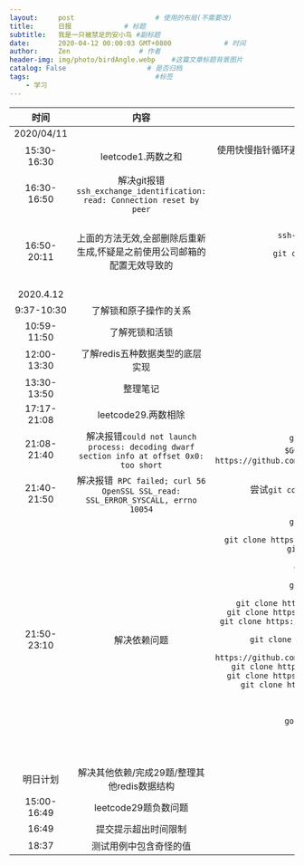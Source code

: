 ```yaml
---
layout:     post                    # 使用的布局(不需要改)
title:      日报             # 标题
subtitle:   我是一只被禁足的安小鸟 #副标题
date:       2020-04-12 00:00:03 GMT+0800             # 时间
author:     Zen                 # 作者
header-img: img/photo/birdAngle.webp    #这篇文章标题背景图片
catalog: False                    # 是否归档
tags:                               #标签
    - 学习
---
```


|时间|内容|细节|
|:------:|:---:|:---:|
|2020/04/11|||
|15:30-16:30|leetcode1.两数之和|使用快慢指针循环遍历方法实现,之后又想是否可以目标和减去第一个小于和的数,再去寻找切片中是否有这个差|
|16:30-16:50|解决git报错`ssh_exchange_identification: read: Connection reset by peer`|解决方法`$ rm ~/.ssh/known_hosts`|
|16:50-20:11|上面的方法无效,全部删除后重新生成,怀疑是之前使用公司邮箱的配置无效导致的|尝试的方法<br>`ssh-keygen -t rsa -b 4096 -C "zhangyiming748@gmail.com"`<br>`git config --global user.name "zen"`<br>`git config --global user.email "zhangyiming748@gmail.com"`<br>`ssh-keygen -t rsa -C "zhangyiming748@gmail.com"`<br>`ssh-keygen -t rsa -C 'zhangyiming748@gmail.com'`<br>`ssh -v git@github.com`|
|2020.4.12|||
|9:37-10:30|了解锁和原子操作的关系||
|10:59-11:50|了解死锁和活锁||
|12:00-13:30|了解redis五种数据类型的底层实现||
|13:30-13:50|整理笔记||
|17:17-21:08|leetcode29.两数相除|思路:商不可能大于被除数/商一定小于除数|
|21:08-21:40|解决报错`could not launch process: decoding dwarf section info at offset 0x0: too short`|`git clone https://github.com/derekparker/delve.git $GOPATH/src/github.com/derekparker/delve` 或 `git clone https://github.com/derekparker/delve.git %GOPATH%/src/github.com/derekparker/delve`|
|21:40-21:50|解决报错` RPC failed; curl 56 OpenSSL SSL_read: SSL_ERROR_SYSCALL, errno 10054`|尝试`git config --global http.sslVerify "false"`和`git config --global  http.postBuffer 524288000`|
|21:50-23:10|解决依赖问题|`git clone https://github.com/derekparker/delve.git %GOPATH%/src/github.com/derekparker/delve`<br>`git clone https://github.com/cosiner/argv.git %GOPATH%\src\github.com\cosiner\`<br>`git clone https://github.com/cpuguy83/go-md2man.git  %GOPATH%\src\github.com\cpuguy83\go-md2man`<br>`git clone https://github.com/davecgh/go-spew.git %GOPATH%\src\github.com\davecgh\go-spew`<br>`git clone https://github.com/fsnotify/fsnotify.git %GOPATH%\src\github.com\fsnotify\fsnotify`<br>`git clone https://github.com/google/go-dap.git %GOPATH%\src\golang\go-dap`<br>`git clone https://github.com/golang/protobuf.git %GOPATH%\src\golang\protobuf`<br>`git clone https://github.com/hashicorp/golang-lru %GOPATH%\src\hashicorp\golang-lru`<br>`git clone https://github.com/hpcloud/tail %GOPATH%\src\hpcloud\tail`<br>`git clone https://github.com/inconshreveable/mousetrap%GOPATH%\src\inconshreveable\mousetrap`<br>`git clone https://github.com/golang/sync.git %GOPATH%\src\golang.org\x\sync`<br>`git clone https://github.com/golang/xerrors.git %GOPATH%\src\golang\x\xerrors`<br>`git clone https://github.com/golang/arch.git %GOPATH%\src\golang\x\arch`<br>`go get -u gopkg.in/airbrake/gobrake.v2`<br>`go get -u gopkg.in/check.v1`<br>`go get -u gopkg.in/fsnotify.v1`<br>`go get -u gopkg.in/gemnasium/logrus-airbrake-hook.v2`<br>`go get -u gopkg.in/tomb.v1`<br>`go get -u gopkg.in/yaml.v2`<br>`go get -u rsc.io/pdf`<br>`go get -u go.starlark.net`|
|明日计划|解决其他依赖/完成29题/整理其他redis数据结构||
|15:00-16:49|leetcode29题负数问题||
|16:49|提交提示超出时间限制|重写|
|18:37|测试用例中包含奇怪的值|代码有问题|
